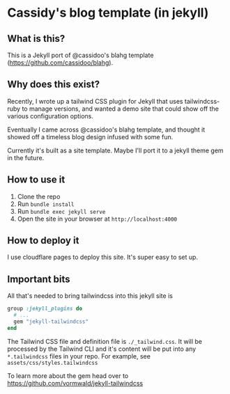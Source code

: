# Cassidy's blog template (in jekyll)

## What is this?

This is a Jekyll port of @cassidoo's blahg template (https://github.com/cassidoo/blahg).

## Why does this exist?

Recently, I wrote up a tailwind CSS plugin for Jekyll that uses tailwindcss-ruby to manage versions, and wanted a demo site that could show off the various configuration options.

Eventually I came across @cassidoo's blahg template, and thought it showed off a timeless blog design infused with some fun.

Currently it's built as a site template. Maybe I'll port it to a jekyll theme gem in the future.

## How to use it

1. Clone the repo
2. Run `bundle install`
3. Run `bundle exec jekyll serve`
4. Open the site in your browser at `http://localhost:4000`

## How to deploy it

I use cloudflare pages to deploy this site. It's super easy to set up.

## Important bits

All that's needed to bring tailwindcss into this jekyll site is

```ruby
group :jekyll_plugins do
  # ...
  gem "jekyll-tailwindcss"
end
```

The Tailwind CSS file and definition file is `./_tailwind.css`. It will be processed by the Tailwind CLI and it's content will be put into any `*.tailwindcss` files in your repo. For example, see `assets/css/styles.tailwindcss`

To learn more about the gem head over to https://github.com/vormwald/jekyll-tailwindcss
